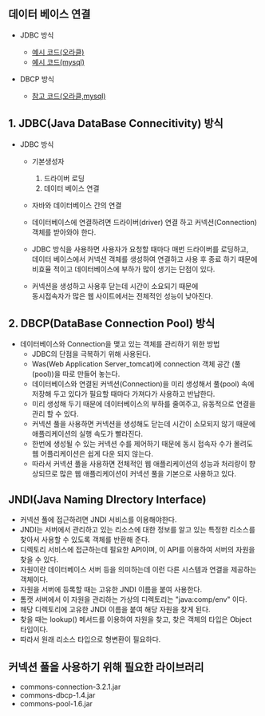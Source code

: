 ## 데이터 베이스 연결

- JDBC 방식

  - [예시 코드(오라클)](https://github.com/hyeah0/SmartWeb_Contents_WebApplication_developer_class/blob/main/0_MacSet/oracle/00_%EC%98%A4%EB%9D%BC%ED%81%B4%EC%9D%B4%ED%81%B4%EB%A6%BD%EC%8A%A4%EC%97%B0%EA%B2%B0%EC%98%88%EC%8B%9C.md)
  - [예시 코드(mysql)](https://github.com/hyeah0/SmartWeb_Contents_WebApplication_developer_class/blob/main/0_MacSet/mysql/00_mysql%EC%9D%B4%ED%81%B4%EB%A6%BD%EC%8A%A4%EC%97%B0%EA%B2%B0%EC%98%88%EC%8B%9C.md)

- DBCP 방식
  - [참고 코드(오라클,mysql)](https://github.com/hyeah0/SmartWeb_Contents_WebApplication_developer_class/blob/main/0_MacSet/%5BDataBaseConnect%5D_03_DBCP.md)

## 1. JDBC(Java DataBase Connecitivity) 방식

- JDBC 방식

  - 기본생성자

    1. 드라이버 로딩
    2. 데이터 베이스 연결

  - 자바와 데이터베이스 간의 연결
  - 데이터베이스에 연결하려면 드라이버(driver) 연결 하고 커넥션(Connection) 객체를 받아와야 한다.
  - JDBC 방식을 사용하면 사용자가 요청할 때마다 매번 드라이버를 로딩하고,<br>
    데이터 베이스에서 커넥션 객체를 생성하여 연결하고 사용 후 종료 하기 때문에 비효율 적이고 데이터베이스에 부하가 많이 생기는 단점이 있다.
  - 커넥션을 생성하고 사용후 닫는데 시간이 소요되기 때문에 <br>
    동시접속자가 많은 웹 사이트에서는 전체적인 성능이 낮아진다.

## 2. DBCP(DataBase Connection Pool) 방식

- 데이터베이스와 Connection을 맺고 있는 객체를 관리하기 위한 방법
  - JDBC의 단점을 극복하기 위해 사용된다.
  - Was(Web Application Server_tomcat)에 connection 객체 공간 (풀(pool))을 따로 만들어 놓는다.
  - 데이터베이스와 연결된 커넥션(Connection)을 미리 생성해서 풀(pool) 속에 저장해 두고 있다가 필요할 때마다 가져다가 사용하고 반납한다.
  - 미리 생성해 두기 때문에 데이터베이스의 부하를 줄여주고, 유동적으로 연결을 관리 할 수 있다.
  - 커넥션 풀을 사용하면 커넥션을 생성해도 닫는데 시간이 소모되지 않기 때문에 애플리케이션의 실행 속도가 빨라진다.
  - 한번에 생성될 수 있는 커넥션 수를 제어하기 때문에 동시 접속자 수가 몰려도 웹 어플리케이션은 쉽게 다운 되지 않는다.
  - 따라서 커넥션 풀을 사용하면 전체적인 웹 애플리케이션의 성능과 처리량이 향상되므로 많은 웹 애플리케이션이 커넥션 풀을 기본으로 사용하고 있다.

## JNDI(Java Naming DIrectory Interface)

- 커넥션 풀에 접근하려면 JNDI 서비스를 이용해야한다.
- JNDI는 서버에서 관리하고 있는 리소스에 대한 정보를 알고 있는 특정한 리소스를 찾아서 사용할 수 있도록 객체를 반환해 준다.
- 디렉토리 서비스에 접근하는데 필요한 API이며, 이 API를 이용하여 서버의 자원을 찾을 수 있다.
- 자원이란 데이터베이스 서버 등을 의미하는데 이런 다른 시스템과 연결을 제공하는 객체이다.
- 자원을 서버에 등록할 때는 고유한 JNDI 이름을 붙여 사용한다.
- 톰캣 서버에서 이 자원을 관리하는 가상의 디렉토리는 "java:comp/env" 이다.
- 해당 디렉토리에 고유한 JNDI 이름을 붙여 해당 자원을 찾게 된다.
- 찾을 때는 lookup() 메서드를 이용하여 자원을 찾고, 찾은 객체의 타입은 Object 타입이다.
- 따라서 원래 리소스 타입으로 형변환이 필요하다.

## 커넥션 풀을 사용하기 위해 필요한 라이브러리

- commons-connection-3.2.1.jar
- commons-dbcp-1.4.jar
- commons-pool-1.6.jar
